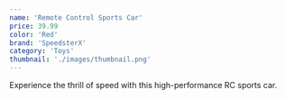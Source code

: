 ```yaml
---
name: 'Remote Control Sports Car'
price: 39.99
color: 'Red'
brand: 'SpeedsterX'
category: 'Toys'
thumbnail: './images/thumbnail.png'
---
```


Experience the thrill of speed with this high-performance RC sports car.
